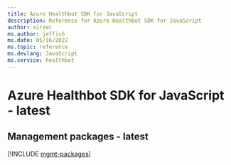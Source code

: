 ```yaml
---
title: Azure Healthbot SDK for JavaScript
description: Reference for Azure Healthbot SDK for JavaScript
author: xirzec
ms.author: jeffish
ms.date: 05/16/2022
ms.topic: reference
ms.devlang: JavaScript
ms.service: healthbot
---
```

# Azure Healthbot SDK for JavaScript - latest
## Management packages - latest
[!INCLUDE [mgmt-packages](healthbot-mgmt-index.md)]
